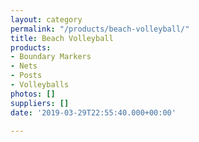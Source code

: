 ```yaml
---
layout: category
permalink: "/products/beach-volleyball/"
title: Beach Volleyball
products:
- Boundary Markers
- Nets
- Posts
- Volleyballs
photos: []
suppliers: []
date: '2019-03-29T22:55:40.000+00:00'

---
```

